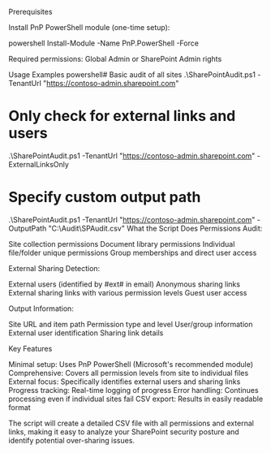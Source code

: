 Prerequisites

Install PnP PowerShell module (one-time setup):

powershell   Install-Module -Name PnP.PowerShell -Force

Required permissions: Global Admin or SharePoint Admin rights

Usage Examples
powershell# Basic audit of all sites
.\SharePointAudit.ps1 -TenantUrl "https://contoso-admin.sharepoint.com"

# Only check for external links and users
.\SharePointAudit.ps1 -TenantUrl "https://contoso-admin.sharepoint.com" -ExternalLinksOnly

# Specify custom output path
.\SharePointAudit.ps1 -TenantUrl "https://contoso-admin.sharepoint.com" -OutputPath "C:\Audit\SPAudit.csv"
What the Script Does
Permissions Audit:

Site collection permissions
Document library permissions
Individual file/folder unique permissions
Group memberships and direct user access

External Sharing Detection:

External users (identified by #ext# in email)
Anonymous sharing links
External sharing links with various permission levels
Guest user access

Output Information:

Site URL and item path
Permission type and level
User/group information
External user identification
Sharing link details

Key Features

Minimal setup: Uses PnP PowerShell (Microsoft's recommended module)
Comprehensive: Covers all permission levels from site to individual files
External focus: Specifically identifies external users and sharing links
Progress tracking: Real-time logging of progress
Error handling: Continues processing even if individual sites fail
CSV export: Results in easily readable format

The script will create a detailed CSV file with all permissions and external links, making it easy to analyze your SharePoint security posture and identify potential over-sharing issues.
